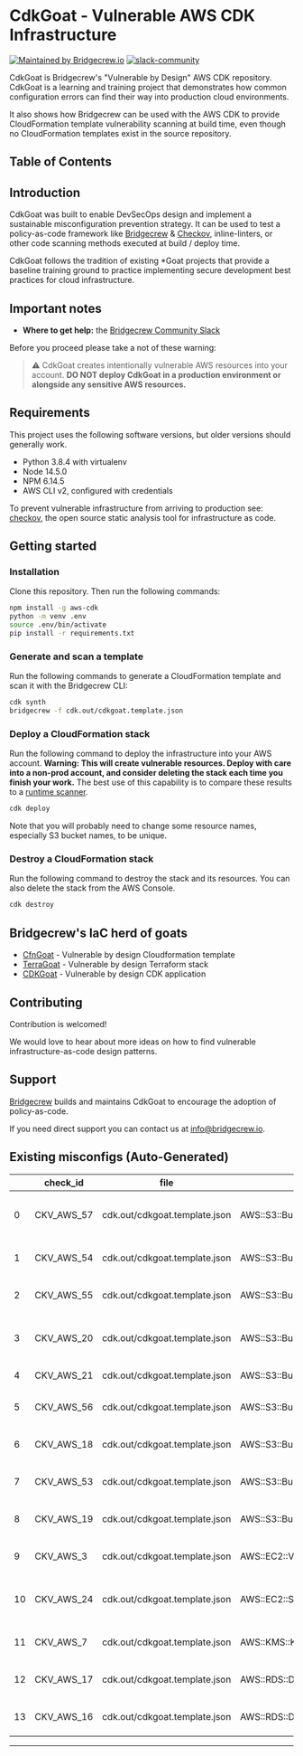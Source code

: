 # CdkGoat - Vulnerable AWS CDK Infrastructure

[![Maintained by Bridgecrew.io](https://img.shields.io/badge/maintained%20by-bridgecrew.io-blueviolet)](https://bridgecrew.io/?utm_source=github&utm_medium=organic_oss&utm_campaign=cdkgoat)
[![slack-community](https://slack.bridgecrew.io/badge.svg)](https://slack.bridgecrew.io/?utm_source=github&utm_medium=organic_oss&utm_campaign=cdkgoat)

CdkGoat is Bridgecrew's "Vulnerable by Design" AWS CDK repository.
CdkGoat is a learning and training project that demonstrates how common configuration errors can find their way into production cloud environments.

It also shows how Bridgecrew can be used with the AWS CDK to provide CloudFormation template vulnerability scanning at build time, even though no CloudFormation templates exist in the source repository.

## Table of Contents


## Introduction

CdkGoat was built to enable DevSecOps design and implement a sustainable misconfiguration prevention strategy. It can be used to test a policy-as-code framework like [Bridgecrew](https://bridgecrew.io/?utm_source=github&utm_medium=organic_oss&utm_campaign=cdkgoat) & [Checkov](https://github.com/bridgecrewio/checkov/), inline-linters, or other code scanning methods executed at build / deploy time.

CdkGoat follows the tradition of existing *Goat projects that provide a baseline training ground to practice implementing secure development best practices for cloud infrastructure.

## Important notes

* **Where to get help:** the [Bridgecrew Community Slack](https://codified-security.herokuapp.com/)

Before you proceed please take a not of these warning:
> :warning: CdkGoat creates intentionally vulnerable AWS resources into your account. **DO NOT deploy CdkGoat in a production environment or alongside any sensitive AWS resources.**

## Requirements

This project uses the following software versions, but older versions should generally work.

* Python 3.8.4 with virtualenv
* Node 14.5.0
* NPM 6.14.5
* AWS CLI v2, configured with credentials

To prevent vulnerable infrastructure from arriving to production see: [checkov](https://github.com/bridgecrewio/checkov/), the open source static analysis tool for infrastructure as code.

## Getting started

### Installation
Clone this repository. Then run the following commands:

```bash
npm install -g aws-cdk
python -m venv .env
source .env/bin/activate
pip install -r requirements.txt
```

### Generate and scan a template

Run the following commands to generate a CloudFormation template and scan it with the Bridgecrew CLI:

```bash
cdk synth
bridgecrew -f cdk.out/cdkgoat.template.json
```

### Deploy a CloudFormation stack

Run the following command to deploy the infrastructure into your AWS account. **Warning: This will create vulnerable resources. Deploy with care into a non-prod account, and consider deleting the stack each time you finish your work.** The best use of this capability is to compare these results to a [runtime scanner](https://bridgecrew.cloud).

```bash
cdk deploy
```

Note that you will probably need to change some resource names, especially S3 bucket names, to be unique.

### Destroy a CloudFormation stack

Run the following command to destroy the stack and its resources. You can also delete the stack from the AWS Console.

```bash
cdk destroy
```

## Bridgecrew's IaC herd of goats

* [CfnGoat](https://github.com/bridgecrewio/cfngoat) - Vulnerable by design Cloudformation template
* [TerraGoat](https://github.com/bridgecrewio/terragoat) - Vulnerable by design Terraform stack
* [CDKGoat](https://github.com/bridgecrewio/cdkgoat) - Vulnerable by design CDK application

## Contributing

Contribution is welcomed!

We would love to hear about more ideas on how to find vulnerable infrastructure-as-code design patterns.

## Support

[Bridgecrew](https://bridge.dev/2WBms5Q) builds and maintains CdkGoat to encourage the adoption of policy-as-code.

If you need direct support you can contact us at [info@bridgecrew.io](mailto:info@bridgecrew.io).

## Existing misconfigs (Auto-Generated)
|    | check_id   | file                          | resource                            | check_name                                                        | guideline                                                           |
|----|------------|-------------------------------|-------------------------------------|-------------------------------------------------------------------|---------------------------------------------------------------------|
|  0 | CKV_AWS_57 | cdk.out/cdkgoat.template.json | AWS::S3::Bucket.mycdkbucketC801BBDD | Ensure the S3 bucket does not allow WRITE permissions to everyone | https://docs.bridgecrew.io/docs/s3_2-acl-write-permissions-everyone |
|  1 | CKV_AWS_54 | cdk.out/cdkgoat.template.json | AWS::S3::Bucket.mycdkbucketC801BBDD | Ensure S3 bucket has block public policy enabled                  | https://docs.bridgecrew.io/docs/bc_aws_s3_20                        |
|  2 | CKV_AWS_55 | cdk.out/cdkgoat.template.json | AWS::S3::Bucket.mycdkbucketC801BBDD | Ensure S3 bucket has ignore public ACLs enabled                   | https://docs.bridgecrew.io/docs/bc_aws_s3_21                        |
|  3 | CKV_AWS_20 | cdk.out/cdkgoat.template.json | AWS::S3::Bucket.mycdkbucketC801BBDD | Ensure the S3 bucket does not allow READ permissions to everyone  | https://docs.bridgecrew.io/docs/s3_1-acl-read-permissions-everyone  |
|  4 | CKV_AWS_21 | cdk.out/cdkgoat.template.json | AWS::S3::Bucket.mycdkbucketC801BBDD | Ensure the S3 bucket has versioning enabled                       | https://docs.bridgecrew.io/docs/s3_16-enable-versioning             |
|  5 | CKV_AWS_56 | cdk.out/cdkgoat.template.json | AWS::S3::Bucket.mycdkbucketC801BBDD | Ensure S3 bucket has 'restrict_public_bucket' enabled             | https://docs.bridgecrew.io/docs/bc_aws_s3_22                        |
|  6 | CKV_AWS_18 | cdk.out/cdkgoat.template.json | AWS::S3::Bucket.mycdkbucketC801BBDD | Ensure the S3 bucket has access logging enabled                   | https://docs.bridgecrew.io/docs/s3_13-enable-logging                |
|  7 | CKV_AWS_53 | cdk.out/cdkgoat.template.json | AWS::S3::Bucket.mycdkbucketC801BBDD | Ensure S3 bucket has block public ACLS enabled                    | https://docs.bridgecrew.io/docs/bc_aws_s3_19                        |
|  8 | CKV_AWS_19 | cdk.out/cdkgoat.template.json | AWS::S3::Bucket.mycdkbucketC801BBDD | Ensure the S3 bucket has server-side-encryption enabled           | https://docs.bridgecrew.io/docs/s3_14-data-encrypted-at-rest        |
|  9 | CKV_AWS_3  | cdk.out/cdkgoat.template.json | AWS::EC2::Volume.vol100D23AE3       | Ensure all data stored in the EBS is securely encrypted           | https://docs.bridgecrew.io/docs/general_3-encrypt-eps-volume        |
| 10 | CKV_AWS_24 | cdk.out/cdkgoat.template.json | AWS::EC2::SecurityGroup.sg15CEFF4E3 | Ensure no security groups allow ingress from 0.0.0.0:0 to port 22 | https://docs.bridgecrew.io/docs/networking_1-port-security          |
| 11 | CKV_AWS_7  | cdk.out/cdkgoat.template.json | AWS::KMS::Key.kms1045C8EFE          | Ensure rotation for customer created CMKs is enabled              | https://docs.bridgecrew.io/docs/logging_8                           |
| 12 | CKV_AWS_17 | cdk.out/cdkgoat.template.json | AWS::RDS::DBInstance.rds1E1302D19   | Ensure all data stored in the RDS bucket is not public accessible | https://docs.bridgecrew.io/docs/public_2                            |
| 13 | CKV_AWS_16 | cdk.out/cdkgoat.template.json | AWS::RDS::DBInstance.rds1E1302D19   | Ensure all data stored in the RDS is securely encrypted at rest   | https://docs.bridgecrew.io/docs/general_4                           |


---


